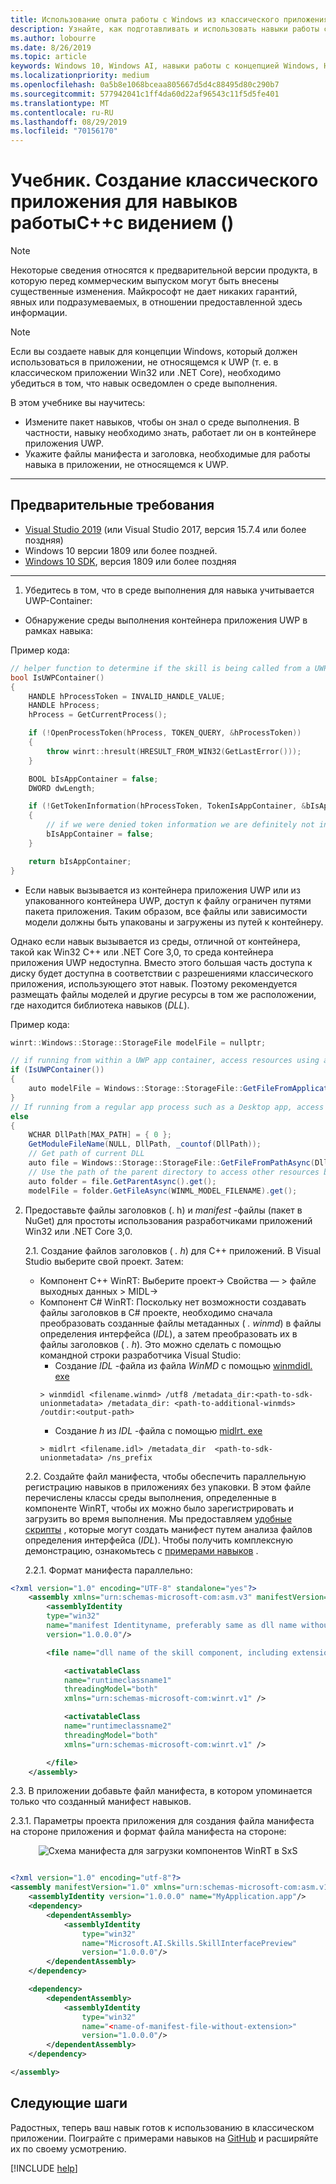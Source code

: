 ```yaml
---
title: Использование опыта работы с Windows из классического приложения (C++)
description: Узнайте, как подготавливать и использовать навыки работы с Windows в настольном приложении (не UWP).
ms.author: lobourre
ms.date: 8/26/2019
ms.topic: article
keywords: Windows 10, Windows AI, навыки работы с концепцией Windows, Настольный компьютер
ms.localizationpriority: medium
ms.openlocfilehash: 0a5b8e1068bceaa805667d5d4c88495d80c290b7
ms.sourcegitcommit: 577942041c1ff4da60d22af96543c11f5d5fe401
ms.translationtype: MT
ms.contentlocale: ru-RU
ms.lasthandoff: 08/29/2019
ms.locfileid: "70156170"
---
```

# <a name="tutorial-create-a-vision-skill-desktop-application-c"></a>Учебник. Создание классического приложения для навыков работыC++с видением ()

> [!NOTE]
> Некоторые сведения относятся к предварительной версии продукта, в которую перед коммерческим выпуском могут быть внесены существенные изменения. Майкрософт не дает никаких гарантий, явных или подразумеваемых, в отношении предоставленной здесь информации.

> [!NOTE]
> Если вы создаете навык для концепции Windows, который должен использоваться в приложении, не относящемся к UWP (т. е. в классическом приложении Win32 или .NET Core), необходимо убедиться в том, что навык осведомлен о среде выполнения.

В этом учебнике вы научитесь:

- Измените пакет навыков, чтобы он знал о среде выполнения. В частности, навыку необходимо знать, работает ли он в контейнере приложения UWP.
- Укажите файлы манифеста и заголовка, необходимые для работы навыка в приложении, не относящемся к UWP.

---

## <a name="prerequisites"></a>Предварительные требования

- [Visual Studio 2019](https://visualstudio.microsoft.com/downloads/) (или Visual Studio 2017, версия 15.7.4 или более поздняя)
- Windows 10 версии 1809 или более поздней.
- [Windows 10 SDK](https://developer.microsoft.com/windows/downloads/windows-10-sdk), версия 1809 или более поздняя

---

1. Убедитесь в том, что в среде выполнения для навыка учитывается UWP-Container:

- Обнаружение среды выполнения контейнера приложения UWP в рамках навыка:

Пример кода:

```cpp
// helper function to determine if the skill is being called from a UWP app container or not.
bool IsUWPContainer()
{
    HANDLE hProcessToken = INVALID_HANDLE_VALUE;
    HANDLE hProcess;
    hProcess = GetCurrentProcess();

    if (!OpenProcessToken(hProcess, TOKEN_QUERY, &hProcessToken))
    {
        throw winrt::hresult(HRESULT_FROM_WIN32(GetLastError()));
    }

    BOOL bIsAppContainer = false;
    DWORD dwLength;

    if (!GetTokenInformation(hProcessToken, TokenIsAppContainer, &bIsAppContainer, sizeof(bIsAppContainer), &dwLength))
    {
        // if we were denied token information we are definitely not in an app container.
        bIsAppContainer = false;
    }

    return bIsAppContainer;
}
```

- Если навык вызывается из контейнера приложения UWP или из упакованного контейнера UWP, доступ к файлу ограничен путями пакета приложения. Таким образом, все файлы или зависимости модели должны быть упакованы и загружены из путей к контейнеру.

Однако если навык вызывается из среды, отличной от контейнера, такой как Win32 C++ или .NET Core 3,0, то среда контейнера приложения UWP недоступна. Вместо этого большая часть доступа к диску будет доступна в соответствии с разрешениями классического приложения, использующего этот навык. Поэтому рекомендуется размещать файлы моделей и другие ресурсы в том же расположении, где находится библиотека навыков (*DLL*).

Пример кода:

```csharp
winrt::Windows::Storage::StorageFile modelFile = nullptr;

// if running from within a UWP app container, access resources using a URI relative to its path
if (IsUWPContainer())
{
    auto modelFile = Windows::Storage::StorageFile::GetFileFromApplicationUriAsync(Windows::Foundation::Uri(L"ms-appx:///Contoso.FaceSentimentAnalyzer/" + WINML_MODEL_FILENAME)).get();
}
// If running from a regular app process such as a Desktop app, access resources using the full system path
else
{
    WCHAR DllPath[MAX_PATH] = { 0 };
    GetModuleFileName(NULL, DllPath, _countof(DllPath));
    // Get path of current DLL
    auto file = Windows::Storage::StorageFile::GetFileFromPathAsync(DllPath).get();
    // Use the path of the parent directory to access other resources bundled with the DLL
    auto folder = file.GetParentAsync().get();
    modelFile = folder.GetFileAsync(WINML_MODEL_FILENAME).get();
```

2. Предоставьте файлы заголовков (. h) и *manifest* -файлы (пакет в NuGet) для простоты использования разработчиками приложений Win32 или .NET Core 3,0.

    2.1. Создание файлов заголовков ( *. h*) для C++ приложений.
В Visual Studio выберите свой проект. Затем:
    - Компонент C++ WinRT: Выберите проект-> Свойства — > файле выходных данных > MIDL->
    - Компонент C# WinRT: Поскольку нет возможности создавать файлы заголовков в C# проекте, необходимо сначала преобразовать созданные файлы метаданных ( *. winmd*) в файлы определения интерфейса (*IDL*), а затем преобразовать их в файлы заголовков ( *. h*). Это можно сделать с помощью командной строки разработчика Visual Studio:
      - Создание *IDL* -файла из файла *WinMD* с помощью [winmdidl. exe](https://docs.microsoft.com/cpp/cppcx/wrl/use-winmdidl-and-midlrt-to-create-h-files-from-windows-metadata?view=vs-2019)
      ```
      > winmdidl <filename.winmd> /utf8 /metadata_dir:<path-to-sdk-unionmetadata> /metadata_dir: <path-to-additional-winmds> /outdir:<output-path>
      ```
      - Создание *h* из *IDL* -файла с помощью [midlrt. exe](https://docs.microsoft.com/windows/win32/midl/midlrt-and-windows-runtime-components)
      ```
      > midlrt <filename.idl> /metadata_dir  <path-to-sdk-unionmetadata> /ns_prefix
      ```

    2.2. Создайте файл манифеста, чтобы обеспечить параллельную регистрацию навыков в приложениях без упаковки. В этом файле перечислены классы среды выполнения, определенные в компоненте WinRT, чтобы их можно было зарегистрировать и загрузить во время выполнения. Мы предоставляем [удобные скрипты](https://github.com/microsoft/WindowsVisionSkillsPreview/blob/master/samples/Scripts/genSxSManifest.ps1) , которые могут создать манифест путем анализа файлов определения интерфейса (*IDL*). Чтобы получить комплексную демонстрацию, ознакомьтесь с [примерами навыков](https://github.com/microsoft/WindowsVisionSkillsPreview/tree/master/samples/SentimentAnalyzerCustomSkill) .


    2.2.1. Формат манифеста параллельно:

```xml
<?xml version="1.0" encoding="UTF-8" standalone="yes"?>
    <assembly xmlns="urn:schemas-microsoft-com:asm.v3" manifestVersion="1.0">
        <assemblyIdentity
        type="win32"
        name="manifest Identityname, preferably same as dll name without extension and same as filename of this manifest"
        version="1.0.0.0"/>

        <file name="dll name of the skill component, including extension">

            <activatableClass
            name="runtimeclassname1"
            threadingModel="both"
            xmlns="urn:schemas-microsoft-com:winrt.v1" />

            <activatableClass
            name="runtimeclassname2"
            threadingModel="both"
            xmlns="urn:schemas-microsoft-com:winrt.v1" />

        </file>
    </assembly>
```

2.3. В приложении добавьте файл манифеста, в котором упоминается только что созданный манифест навыков.

2.3.1. Параметры проекта приложения для создания файла манифеста на стороне приложения и формат файла манифеста на стороне:
<div style="text-align:center" markdown="1">

![Схема манифеста для загрузки компонентов WinRT в SxS](../images/vision-skills-manifest.png)

</div>

```xml

<?xml version="1.0" encoding="utf-8"?>
<assembly manifestVersion="1.0" xmlns="urn:schemas-microsoft-com:asm.v1">
    <assemblyIdentity version="1.0.0.0" name="MyApplication.app"/>
    <dependency>
        <dependentAssembly>
            <assemblyIdentity
                type="win32"
                name="Microsoft.AI.Skills.SkillInterfacePreview"
                version="1.0.0.0"/>
        </dependentAssembly>
    </dependency>

    <dependency>
        <dependentAssembly>
            <assemblyIdentity
                type="win32"
                name="<name-of-manifest-file-without-extension>"
                version="1.0.0.0"/>
        </dependentAssembly>
    </dependency>

</assembly>
```

## <a name="next-steps"></a>Следующие шаги

Радостных, теперь ваш навык готов к использованию в классическом приложении. Поиграйте с примерами навыков на [GitHub](https://github.com/microsoft/WindowsVisionSkillsPreview/tree/master/samples) и расширяйте их по своему усмотрению.

[!INCLUDE [help](../includes/get-help-vision.md)]
